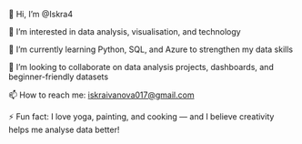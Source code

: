 👋 Hi, I’m @Iskra4

👀 I’m interested in data analysis, visualisation, and technology

🌱 I’m currently learning Python, SQL, and Azure to strengthen my data skills

💞️ I’m looking to collaborate on data analysis projects, dashboards, and beginner-friendly datasets

📫 How to reach me: iskraivanova017@gmail.com



⚡ Fun fact: I love yoga, painting, and cooking — and I believe creativity helps me analyse data better!


<!---
Iskra4/Iskra4 is a ✨ special ✨ repository because its `README.md` (this file) appears on your GitHub profile.
You can click the Preview link to take a look at your changes.
--->
